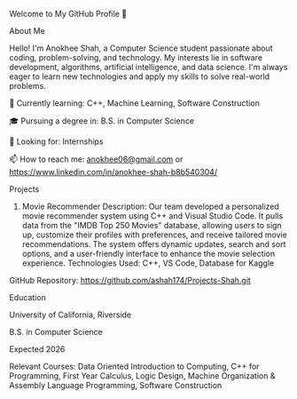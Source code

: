 Welcome to My GitHub Profile 👋

About Me

Hello! I'm Anokhee Shah, a Computer Science student passionate about coding, problem-solving, and technology. My interests lie in software development, algorithms, artificial intelligence, and data science. I'm always eager to learn new technologies and apply my skills to solve real-world problems.

🌱 Currently learning: C++, Machine Learning, Software Construction

🎓 Pursuing a degree in: B.S. in Computer Science

💼 Looking for: Internships

📫 How to reach me: anokhee06@gmail.com or https://www.linkedin.com/in/anokhee-shah-b8b540304/

Projects

1. Movie Recommender
Description: Our team developed a personalized movie recommender system using C++ and Visual Studio Code. It pulls data from the "IMDB Top 250 Movies" database, allowing users to sign up, customize their profiles with preferences, and receive tailored movie recommendations. The system offers dynamic updates, search and sort options, and a user-friendly interface to enhance the movie selection experience.
Technologies Used: C++, VS Code, Database for Kaggle

GitHub Repository: https://github.com/ashah174/Projects-Shah.git

Education

University of California, Riverside

B.S. in Computer Science

Expected 2026

Relevant Courses: Data Oriented Introduction to Computing, C++ for Programming, First Year Calculus, Logic Design, Machine Organization & Assembly Language Programming, Software
Construction
